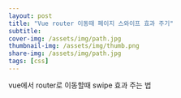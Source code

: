 ```yaml
---
layout: post
title: "Vue router 이동때 페이지 스와이프 효과 주기"
subtitle:
cover-img: /assets/img/path.jpg
thumbnail-img: /assets/img/thumb.png
share-img: /assets/img/path.jpg
tags: [css]
---
```

<p>vue에서 router로 이동할때 swipe 효과 주는 법</p>
<!--more-->
<h2 class="text-clip clip-img"></h2>
<pre class="html">
</pre>